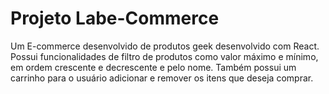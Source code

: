 # Projeto Labe-Commerce

Um E-commerce desenvolvido de produtos geek desenvolvido com React. Possui funcionalidades de filtro de produtos como valor máximo e mínimo, em ordem crescente e decrescente e pelo nome. Também possui um carrinho para o usuário adicionar e remover os itens que deseja comprar.


